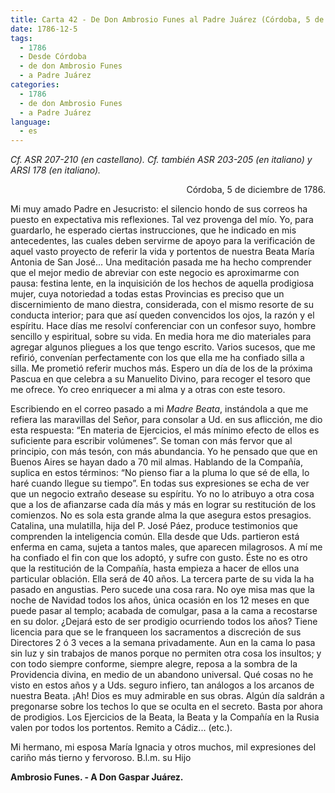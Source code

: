```yaml
---
title: Carta 42 - De Don Ambrosio Funes al Padre Juárez (Córdoba, 5 de diciembre de 1786).
date: 1786-12-5
tags:
  - 1786
  - Desde Córdoba
  - de don Ambrosio Funes
  - a Padre Juárez
categories:
  - 1786
  - de don Ambrosio Funes
  - a Padre Juárez
language:
  - es
---
```


_Cf. ASR 207-210 (en castellano).
Cf. también ASR 203-205 (en italiano) y ARSI 178 (en italiano)._

<div align="right">
Córdoba, 5 de diciembre de 1786.
</div>

Mi muy amado Padre en Jesucristo:
el silencio hondo de sus correos ha puesto en expectativa mis reflexiones. Tal vez provenga del mío. Yo, para guardarlo, he esperado ciertas instrucciones, que he indicado en mis antecedentes, las cuales deben servirme de apoyo para la verificación de aquel vasto proyecto de referir la vida y portentos de nuestra Beata María Antonia de San José... Una meditación pasada me ha hecho comprender que el mejor medio de abreviar con este negocio es aproximarme con pausa: festina lente, en la inquisición de los hechos de aquella prodigiosa mujer, cuya notoriedad a todas estas Provincias es preciso que un discernimiento de mano diestra, considerada, con el mismo resorte de su conducta interior; para que así queden convencidos los ojos, la razón y el espíritu. Hace días me resolví conferenciar con un confesor suyo, hombre sencillo y espiritual, sobre su vida. En media hora me dio materiales para agregar algunos pliegues a los que tengo escrito. Varios sucesos, que me refirió, convenían perfectamente con los que ella me ha confiado silla a silla. Me prometió referir muchos más. Espero un día de los de la próxima Pascua en que celebra a su Manuelito Divino, para recoger el tesoro que me ofrece. Yo creo enriquecer a mi alma y a otras con este tesoro.

Escribiendo en el correo pasado a mi _Madre Beata_, instándola a que me refiera las maravillas del Señor, para consolar a Ud. en sus aflicción, me dio esta respuesta: “En materia de Ejercicios, el más mínimo efecto de ellos es suficiente para escribir volúmenes”. Se toman con más fervor que al principio, con más tesón, con más  abundancia. Yo he pensado que que en Buenos Aires se hayan dado a 70 mil almas. Hablando de la Compañía, suplica en estos términos: “No pienso fiar a la pluma lo que sé de ella, lo haré cuando llegue su tiempo”. En todas sus expresiones se echa de ver que un negocio extraño desease su espíritu. Yo no lo atribuyo a otra cosa que a los de afianzarse cada día más y más en lograr su restitución de los comienzos. No es sola esta grande alma la que asegura estos presagios. Catalina, una mulatilla, hija del P. José Páez, produce testimonios que comprenden la inteligencia común. Ella desde que Uds. partieron está enferma en cama, sujeta a tantos males, que aparecen milagrosos. A mí me ha confiado el fin con que los adoptó, y sufre con gusto. Éste no es otro que la restitución de la Compañía, hasta empieza a hacer de ellos una particular oblación. Ella será de 40 años. La tercera parte de su vida la ha pasado en angustias. Pero sucede una cosa rara. No oye misa mas que la noche de Navidad todos los años, única ocasión en los 12 meses en que puede pasar al templo; acabada de comulgar, pasa a la cama a recostarse en su dolor. ¿Dejará esto de ser prodigio ocurriendo todos los años? Tiene licencia para que se le franqueen los sacramentos a discreción de sus Directores 2 ó 3 veces a la semana privadamente. Aun en la cama lo pasa sin luz y sin trabajos de manos porque no permiten otra cosa los insultos; y con todo siempre conforme, siempre alegre, reposa a la sombra de la Providencia divina, en medio de un abandono universal. Qué cosas no he visto en estos años y a Uds. seguro infiero, tan análogos a los arcanos de nuestra Beata. ¡Ah! Dios es muy admirable en sus obras. Algún día saldrán a pregonarse sobre los techos lo que se oculta en el secreto. Basta por ahora de prodigios. Los Ejercicios de la Beata, la Beata y la Compañía en la Rusia valen por todos los portentos. Remito a Cádiz... (etc.).

Mi hermano, mi esposa María Ignacia y otros muchos, mil expresiones del cariño más tierno y fervoroso. B.l.m. su Hijo

**Ambrosio Funes. - A Don Gaspar Juárez.**
